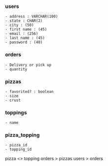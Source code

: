 ### users
    - address : VARCHAR(100)
    - state : CHAR(2)
    - city : (50)
    - first name : (45)
    - email : (256)
    - last name : (45)
    - password : (40)


### orders
    - Delivery or pick up
    - quantity

### pizzas
    - favorited? : boolean
    - size 
    - crust

### toppings
    - name

### pizza_topping
    - pizza_id
    - topping_id

pizza <> topping
orders > pizzas
users > orders